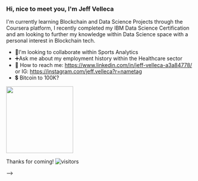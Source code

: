 ### Hi, nice to meet you, I'm Jeff Velleca

I'm currently learning Blockchain and Data Science Projects through the Coursera platform, I recently completed my IBM Data Science Certification and am looking to further my knowledge within Data Science space with a personal interest in Blockchain tech.
- 🏒I'm looking to collaborate within Sports Analytics
- ➕Ask me about my employment history within the Healthcare sector
- 📧 How to reach me: https://www.linkedin.com/in/jeff-velleca-a3a84778/ or IG: https://instagram.com/jeff.velleca?r=nametag
- 💲 Bitcoin to 100K?

<img height="180em" src="https://github-readme-stats.vercel.app/api?username=JVelleca&show_icons=true&hide_border=true&&count_private=true&include_all_commits=true" />

Thanks for coming! ![visitors](https://visitor-badge.glitch.me/badge?page_id=page.id)



-->
